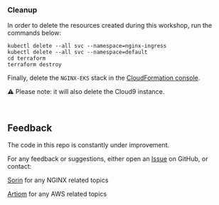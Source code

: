 ### Cleanup

In order to delete the resources created during this workshop, run the commands below:   

```
kubectl delete --all svc --namespace=nginx-ingress
kubectl delete --all svc --namespace=default
cd terraform
terraform destroy
```
  
  
Finally, delete the `NGINX-EKS` stack in the [CloudFormation console](https://eu-central-1.console.aws.amazon.com/cloudformation/home?region=eu-central-1#/).

:warning: Please note: it will also delete the Cloud9 instance.

&nbsp;&nbsp;
  
## Feedback

The code in this repo is constantly under improvement.  

For any feedback or suggestions, either open an [Issue](https://github.com/sorinboia/nginx-experience-aws/issues) on GitHub, or contact:  

[Sorin](https://il.linkedin.com/in/sorin-boiangiu-38196938) for any NGINX related topics  

[Artiom](https://artioml.net/) for any AWS related topics  
